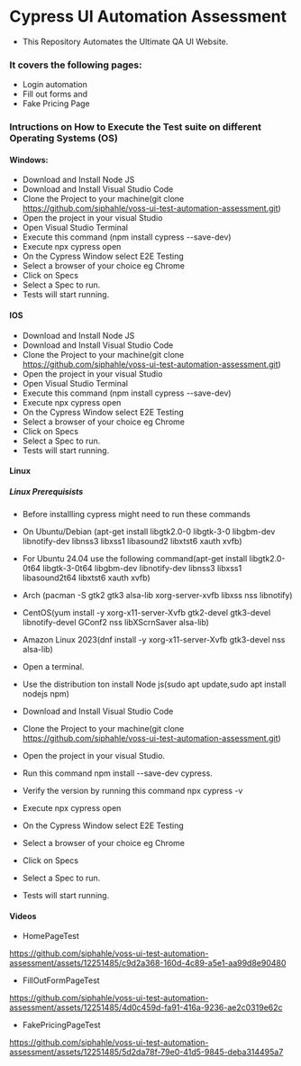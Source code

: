 
# Cypress UI Automation Assessment

- This Repository Automates the Ultimate QA UI Website.

### It covers the following pages:
- Login automation
- Fill out forms and 
- Fake Pricing Page

### Intructions on How to Execute the Test suite on different Operating Systems (OS)

#### Windows:
- Download and Install Node JS
- Download and Install Visual Studio Code
- Clone the Project  to your machine(git clone https://github.com/siphahle/voss-ui-test-automation-assessment.git)
- Open the project in your visual Studio
- Open Visual Studio Terminal
- Execute this command (npm install cypress --save-dev)
- Execute npx cypress open
- On the Cypress Window select E2E Testing
- Select a browser of your choice eg Chrome
- Click on Specs
- Select a Spec to run.
- Tests will start running.

#### IOS
- Download and Install Node JS
- Download and Install Visual Studio Code
- Clone the Project  to your machine(git clone https://github.com/siphahle/voss-ui-test-automation-assessment.git)
- Open the project in your visual Studio
- Open Visual Studio Terminal
- Execute this command (npm install cypress --save-dev)
- Execute npx cypress open
- On the Cypress Window select E2E Testing
- Select a browser of your choice eg Chrome
- Click on Specs
- Select a Spec to run.
- Tests will start running.
#### Linux

##### Linux Prerequisists
- Before installling cypress might need to run these commands
- On Ubuntu/Debian (apt-get install libgtk2.0-0 libgtk-3-0 libgbm-dev libnotify-dev libnss3 libxss1 libasound2 libxtst6 xauth xvfb)
- For Ubuntu 24.04 use the following command(apt-get install libgtk2.0-0t64 libgtk-3-0t64 libgbm-dev libnotify-dev libnss3 libxss1 libasound2t64 libxtst6 xauth xvfb)
- Arch (pacman -S gtk2 gtk3 alsa-lib xorg-server-xvfb libxss nss libnotify)
- CentOS(yum install -y xorg-x11-server-Xvfb gtk2-devel gtk3-devel libnotify-devel GConf2 nss libXScrnSaver alsa-lib)
- Amazon Linux 2023(dnf install -y xorg-x11-server-Xvfb gtk3-devel nss alsa-lib)

- Open a terminal.
- Use the distribution ton install Node js(sudo apt update,sudo apt install nodejs npm)
- Download and Install Visual Studio Code
- Clone the Project  to your machine(git clone https://github.com/siphahle/voss-ui-test-automation-assessment.git)
- Open the project in your visual Studio.
- Run this command npm install --save-dev cypress.
- Verify the version by running this command npx cypress -v
- Execute npx cypress open
- On the Cypress Window select E2E Testing
- Select a browser of your choice eg Chrome
- Click on Specs
- Select a Spec to run.
- Tests will start running.

#### Videos
- HomePageTest

https://github.com/siphahle/voss-ui-test-automation-assessment/assets/12251485/c9d2a368-160d-4c89-a5e1-aa99d8e90480


- FillOutFormPageTest

https://github.com/siphahle/voss-ui-test-automation-assessment/assets/12251485/4d0c459d-fa91-416a-9236-ae2c0319e62c


- FakePricingPageTest

https://github.com/siphahle/voss-ui-test-automation-assessment/assets/12251485/5d2da78f-79e0-41d5-9845-deba314495a7

